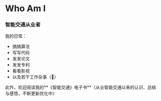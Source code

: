 # Who Am I

### 智能交通从业者

我的日常：

* 搞搞算法
* 写写代码
* 发发论文
* 发发专利
* 看看影视
* 以及若干工作杂事（🤫）

此外，欢迎阅读我的**《智能交通》电子书**（从业智能交通以来的认识、总结与感悟，不断更新优化中）

